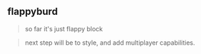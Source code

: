 ## flappyburd
 
 >so far it's just flappy block
 
 >next step will be to style, and add multiplayer capabilities.
